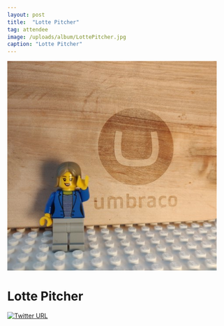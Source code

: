 ```yaml
---
layout: post
title:  "Lotte Pitcher"
tag: attendee
image: /uploads/album/LottePitcher.jpg
caption: "Lotte Pitcher"
---
```


![](/uploads/album/LottePitcher.jpg)
# Lotte Pitcher

[![Twitter URL](https://img.shields.io/twitter/url/https/twitter.com/lottepitcher.svg?style=social&label=Follow%20%40lottepitcher)](https://twitter.com/lottepitcher)
